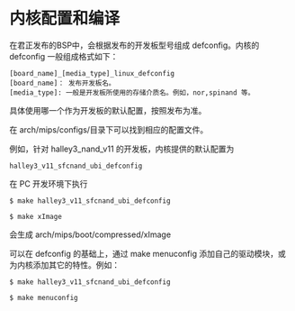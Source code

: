 # 内核配置和编译

在君正发布的BSP中，会根据发布的开发板型号组成 defconfig。内核的 defconfig 一般组成格式如下：

```
[board_name]_[media_type]_linux_defconfig
[board_name]： 发布开发板名。
[media_type]: 一般是开发板所使用的存储介质名。例如，nor,spinand 等。
```

具体使用哪一个作为开发板的默认配置，按照发布为准。

在 arch/mips/configs/目录下可以找到相应的配置文件。

例如，针对 halley3\_nand\_v11 的开发板，内核提供的默认配置为

```
halley3_v11_sfcnand_ubi_defconfig
```

在 PC 开发环境下执行

```
$ make halley3_v11_sfcnand_ubi_defconfig

$ make xImage
```

会生成 arch/mips/boot/compressed/xImage

可以在 defconfig 的基础上，通过 make menuconfig 添加自己的驱动模块，或为内核添加其它的特性。例如：

```
$ make halley3_v11_sfcnand_ubi_defconfig

$ make menuconfig
```



